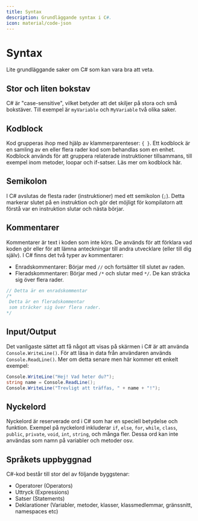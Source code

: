 ```yaml
---
title: Syntax
description: Grundläggande syntax i C#.
icon: material/code-json
---
```


# Syntax

Lite grundläggande saker om C# som kan vara bra att veta.

## Stor och liten bokstav
C# är "case-sensitive", vilket betyder att det skiljer på stora och små bokstäver. Till exempel är `myVariable` och `MyVariable` två olika saker.

## Kodblock
Kod grupperas ihop med hjälp av klammerparenteser: `{ }`. Ett kodblock är en samling av en eller flera rader kod som behandlas som en enhet. Kodblock används för att gruppera relaterade instruktioner tillsammans, till exempel inom metoder, loopar och if-satser. Läs mer om kodblock här.

## Semikolon
I C# avslutas de flesta rader (instruktioner) med ett semikolon (`;`). Detta markerar slutet på en instruktion och gör det möjligt för kompilatorn att förstå var en instruktion slutar och nästa börjar.

## Kommentarer
Kommentarer är text i koden som inte körs. De används för att förklara vad koden gör eller för att lämna anteckningar till andra utvecklare (eller till dig själv). I C# finns det två typer av kommentarer:
- Enradskommentarer: Börjar med `//` och fortsätter till slutet av raden.
- Fleradskommentarer: Börjar med `/*` och slutar med `*/`. De kan sträcka sig över flera rader.

```csharp
// Detta är en enradskommentar
/*
 Detta är en fleradskommentar
 som sträcker sig över flera rader.
*/
```

## Input/Output
Det vanligaste sättet att få något att visas på skärmen i C# är att använda `Console.WriteLine()`. För att läsa in data från användaren används `Console.ReadLine()`. Mer om detta senare men här kommer ett enkelt exempel:
```csharp
Console.WriteLine("Hej! Vad heter du?");
string name = Console.ReadLine();
Console.WriteLine("Trevligt att träffas, " + name + "!");
```

## Nyckelord
Nyckelord är reserverade ord i C# som har en speciell betydelse och funktion. Exempel på nyckelord inkluderar `if`, `else`, `for`, `while`, `class`, `public`, `private`, `void`, `int`, `string`, och många fler. Dessa ord kan inte användas som namn på variabler och metoder osv.

## Språkets uppbyggnad

C#-kod består till stor del av följande byggstenar:

* Operatorer (Operators)
* Uttryck (Expressions)
* Satser (Statements)
* Deklarationer (Variabler, metoder, klasser, klassmedlemmar, gränssnitt, namespaces etc)